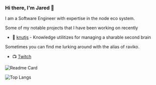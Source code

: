 ### Hi there, I'm Jared 👋

I am a Software Engineer with expertise in the node eco system.

Some of my notable projects that I have been working on recently

- 🧠 [knutjs](https://github.com/jlrickert/knutjs) - Knowledge utilitizes for managing a sharable second brain

Sometimes you can find me lurking around with the alias of raviko.

- 📺 [Twitch](https://www.twitch.tv/raviko)

<!--
**jlrickert/jlrickert** is a ✨ _special_ ✨ repository because its `README.md` (this file) appears on your GitHub profile.

Here are some ideas to get you started:

- 🔭 I’m currently working on ...
- 🌱 I’m currently learning ...
- 👯 I’m looking to collaborate on ...
- 🤔 I’m looking for help with ...
- 💬 Ask me about ...
- 📫 How to reach me: ...
- 😄 Pronouns: ...
- ⚡ Fun fact: ...
-->

![Readme Card](https://github-readme-stats.vercel.app/api?username=jlrickert&show_icons=true&theme=react&rank_icon=github&card_width=475)

![Top Langs](https://github-readme-stats.vercel.app/api/top-langs/?username=jlrickert&show_icons=true&theme=react&card_width=475)
